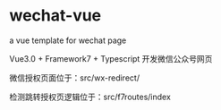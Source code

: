 # wechat-vue
a vue template for wechat page

Vue3.0 + Framework7 + Typescript 开发微信公众号网页

微信授权页面位于：src/wx-redirect/

检测跳转授权页逻辑位于：src/f7routes/index

